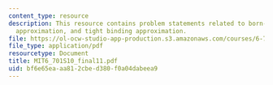 ```yaml
---
content_type: resource
description: This resource contains problem statements related to born-oppenheimer
  approximation, and tight binding approximation.
file: https://ol-ocw-studio-app-production.s3.amazonaws.com/courses/6-701-introduction-to-nanoelectronics-spring-2010/bf6e65eaaa812cbed380f0a04dabeea9_MIT6_701S10_final11.pdf
file_type: application/pdf
resourcetype: Document
title: MIT6_701S10_final11.pdf
uid: bf6e65ea-aa81-2cbe-d380-f0a04dabeea9
---
```


